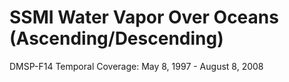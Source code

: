# SSMI Water Vapor Over Oceans (Ascending/Descending)
DMSP-F14 Temporal Coverage: May 8, 1997 - August 8, 2008
